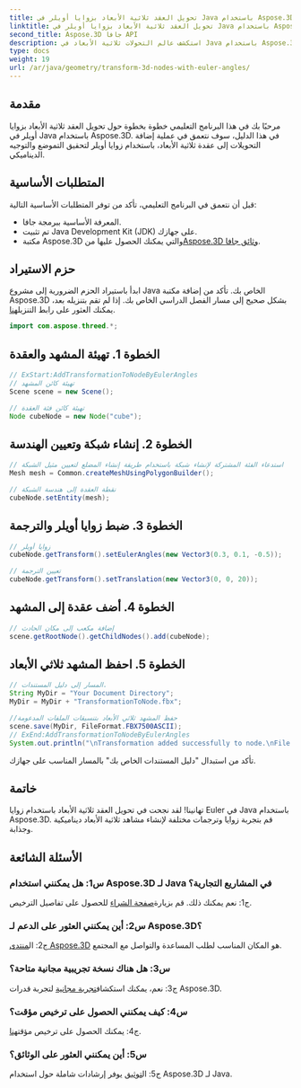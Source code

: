 ```yaml
---
title: تحويل العقد ثلاثية الأبعاد بزوايا أويلر في Java باستخدام Aspose.3D
linktitle: تحويل العقد ثلاثية الأبعاد بزوايا أويلر في Java باستخدام Aspose.3D
second_title: Aspose.3D جافا API
description: استكشف عالم التحولات ثلاثية الأبعاد في Java باستخدام Aspose.3D. اتبع دليلنا خطوة بخطوة لإضافة زوايا أويلر الديناميكية إلى العقد ثلاثية الأبعاد.
type: docs
weight: 19
url: /ar/java/geometry/transform-3d-nodes-with-euler-angles/
---
```

## مقدمة

مرحبًا بك في هذا البرنامج التعليمي خطوة بخطوة حول تحويل العقد ثلاثية الأبعاد بزوايا أويلر في Java باستخدام Aspose.3D. في هذا الدليل، سوف نتعمق في عملية إضافة التحويلات إلى عقدة ثلاثية الأبعاد، باستخدام زوايا أويلر لتحقيق التموضع والتوجيه الديناميكي.

## المتطلبات الأساسية

قبل أن نتعمق في البرنامج التعليمي، تأكد من توفر المتطلبات الأساسية التالية:

- المعرفة الأساسية ببرمجة جافا.
- تم تثبيت Java Development Kit (JDK) على جهازك.
-  مكتبة Aspose.3D والتي يمكنك الحصول عليها من[Aspose.3D وثائق جافا](https://reference.aspose.com/3d/java/).

## حزم الاستيراد

 ابدأ باستيراد الحزم الضرورية إلى مشروع Java الخاص بك. تأكد من إضافة مكتبة Aspose.3D بشكل صحيح إلى مسار الفصل الدراسي الخاص بك. إذا لم تقم بتنزيله بعد، يمكنك العثور على رابط التنزيل[هنا](https://releases.aspose.com/3d/java/).

```java
import com.aspose.threed.*;
```

## الخطوة 1. تهيئة المشهد والعقدة

```java
// ExStart:AddTransformationToNodeByEulerAngles
// تهيئة كائن المشهد
Scene scene = new Scene();

// تهيئة كائن فئة العقدة
Node cubeNode = new Node("cube");
```

## الخطوة 2. إنشاء شبكة وتعيين الهندسة

```java
// استدعاء الفئة المشتركة لإنشاء شبكة باستخدام طريقة إنشاء المضلع لتعيين مثيل الشبكة
Mesh mesh = Common.createMeshUsingPolygonBuilder();

// نقطة العقدة إلى هندسة الشبكة
cubeNode.setEntity(mesh);
```

## الخطوة 3. ضبط زوايا أويلر والترجمة

```java
// زوايا أويلر
cubeNode.getTransform().setEulerAngles(new Vector3(0.3, 0.1, -0.5));

// تعيين الترجمة
cubeNode.getTransform().setTranslation(new Vector3(0, 0, 20));
```

## الخطوة 4. أضف عقدة إلى المشهد

```java
// إضافة مكعب إلى مكان الحادث
scene.getRootNode().getChildNodes().add(cubeNode);
```

## الخطوة 5. احفظ المشهد ثلاثي الأبعاد

```java
// المسار إلى دليل المستندات.
String MyDir = "Your Document Directory";
MyDir = MyDir + "TransformationToNode.fbx";

//حفظ المشهد ثلاثي الأبعاد بتنسيقات الملفات المدعومة
scene.save(MyDir, FileFormat.FBX7500ASCII);
// ExEnd:AddTransformationToNodeByEulerAngles
System.out.println("\nTransformation added successfully to node.\nFile saved at " + MyDir);
```

تأكد من استبدال "دليل المستندات الخاص بك" بالمسار المناسب على جهازك.

## خاتمة

تهانينا! لقد نجحت في تحويل العقد ثلاثية الأبعاد باستخدام زوايا Euler في Java باستخدام Aspose.3D. قم بتجربة زوايا وترجمات مختلفة لإنشاء مشاهد ثلاثية الأبعاد ديناميكية وجذابة.

## الأسئلة الشائعة

### س1: هل يمكنني استخدام Aspose.3D لـ Java في المشاريع التجارية؟

 ج1: نعم يمكنك ذلك. قم بزيارة[صفحة الشراء](https://purchase.aspose.com/buy) للحصول على تفاصيل الترخيص.

### س2: أين يمكنني العثور على الدعم لـ Aspose.3D؟

 ج2: ال[منتدى Aspose.3D](https://forum.aspose.com/c/3d/18) هو المكان المناسب لطلب المساعدة والتواصل مع المجتمع.

### س3: هل هناك نسخة تجريبية مجانية متاحة؟

 ج3: نعم، يمكنك استكشاف[تجربة مجانية](https://releases.aspose.com/) لتجربة قدرات Aspose.3D.

### س4: كيف يمكنني الحصول على ترخيص مؤقت؟

 ج4: يمكنك الحصول على ترخيص مؤقت[هنا](https://purchase.aspose.com/temporary-license/).

### س5: أين يمكنني العثور على الوثائق؟

 ج5: ال[توثيق](https://reference.aspose.com/3d/java/) يوفر إرشادات شاملة حول استخدام Aspose.3D لـ Java.